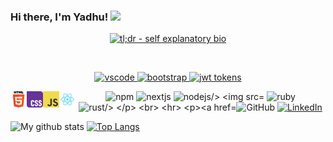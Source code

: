 
### Hi there, I'm Yadhu!   <img src="https://raw.githubusercontent.com/iampavangandhi/iampavangandhi/master/gifs/Hi.gif" width="30px">

<p align="center">
<a href="https://github.com/yadhu98"><img src="https://img.shields.io/badge/tl;dr%20--%20self%20explanatory%20bio-black.svg?logo=linux" alt="tl;dr - self explanatory bio"></a>
</p><br>

  <p align="center">
<a href="https://github.com/yadhu98/terminal">
<img src="https://img.shields.io/badge/vscode-blue.svg?style=for-the-badge&logo=visual-studio-code" alt="vscode">
 <img src="https://img.shields.io/badge/bootstrap-%238511FA.svg?style=for-the-badge&logo=bootstrap&logoColor=white" alt="bootstrap"/>
  <img src="https://img.shields.io/badge/JWT-black?style=for-the-badge&logo=JSON%20web%20tokens" alt="jwt tokens"/>
</a>
<br>
  
</p>
<p align="center">
  <img align="left" alt="HTML5" width="26px" src="https://raw.githubusercontent.com/github/explore/80688e429a7d4ef2fca1e82350fe8e3517d3494d/topics/html/html.png" />
<img align="left" alt="CSS3" width="26px" src="https://raw.githubusercontent.com/github/explore/80688e429a7d4ef2fca1e82350fe8e3517d3494d/topics/css/css.png" />
<img align="left" alt="JavaScript" width="26px" src="https://raw.githubusercontent.com/github/explore/80688e429a7d4ef2fca1e82350fe8e3517d3494d/topics/javascript/javascript.png" />
<img align="left" alt="JavaScript" width="26px" src="https://raw.githubusercontent.com/github/explore/80688e429a7d4ef2fca1e82350fe8e3517d3494d/topics/react/react.png" />
<img src="https://img.shields.io/badge/NPM-%23CB3837.svg?style=for-the-badge&logo=npm&logoColor=white" alt="npm"/>
<img src="https://img.shields.io/badge/Next-black?style=for-the-badge&logo=next.js&logoColor=white" alt="nextjs"/>
<img src="https://img.shields.io/badge/node.js-6DA55F?style=for-the-badge&logo=node.js&logoColor=white" alt="nodejs/>
<img src="https://img.shields.io/badge/express.js-%23404d59.svg?style=for-the-badge&logo=express&logoColor=%2361DAFB" alt="express"/>
<img src="https://img.shields.io/badge/ruby-%23CC342D.svg?style=for-the-badge&logo=ruby&logoColor=white" alt="ruby"/>
 <img src="https://img.shields.io/badge/rust-%23000000.svg?style=for-the-badge&logo=rust&logoColor=white" alt="rust/>
  </p>
  <br>
<hr>

<a href="https://github.com/yadhu98"><img src="https://img.shields.io/github/followers/yadhu98" alt="GitHub"></a>
     <a href="[https://www.linkedin.com/in/yadhu-krishnan-546751160](https://www.linkedin.com/in/yadhu-krishnan-02668528b/)"><img src="https://img.shields.io/badge/LinkedIn--_.svg?style=social&logo=linkedin" alt="LinkedIn"></a>


![My github stats](https://github-readme-stats.vercel.app/api?username=yadhu98&show_icons=true&theme=tokyonight&count_private=true&include_all_commits=true)
[![Top Langs](https://github-readme-stats.vercel.app/api/top-langs/?username=yadhu98&layout=compact&theme=tokyonight)](https://github.com/yadhu98)
